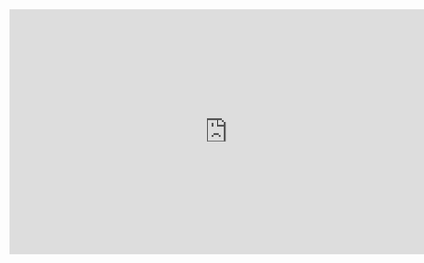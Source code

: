 <iframe width="768" height="432" src="https://miro.com/app/live-embed/uXjVM8xp-zE=/?moveToViewport=-503,-263,1004,525&embedId=406603142001" frameborder="0" scrolling="no" allow="fullscreen; clipboard-read; clipboard-write" allowfullscreen></iframe>
